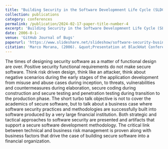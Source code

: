 ```yaml
---
title: "Building Security in the Software Developmnent Life Cycle (SLDC), a business case"
collection: publications
category: conferences
permalink: /publication/2024-02-17-paper-title-number-4
excerpt: 'Building Security in the Software Developmnent Life Cycle (SLDC), a business case'
date: 2006-8-1-
venue: 'GitHub Journal of Bugs'
paperurl: 'https://www.slideshare.net/slideshow/software-security-business-case-presentation/792545'
citation: 'Marco Morana, (2006). &quot;Presentation at BlackHat Conference, Las Vegas, USA &quot; <i>Turbo Talks</i>. 1(3).'
---
```


The times of designing security software as a matter of functional design are over. Positive security functional requirements do not make secure software. Think risk driven design, think like an attacker, think about negative scenarios during the early stages of the application development from misuse and abuse cases during inception, to threats, vulnerabilities and countermeasures during elaboration, secure coding during construction and secure testing and penetration testing during transition to the production phase. The short turbo talk objective is not to cover the academics of secure software, but to talk about a business case where software security practices and methodologies are successfully built into software produced by a very large financial institution. Both strategic and tactical approaches to software security are presented and artifacts that support a secure software development methodology. The critical link between technical and business risk management is proven along with business factors that drive the case of building secure software into a financial organization.
